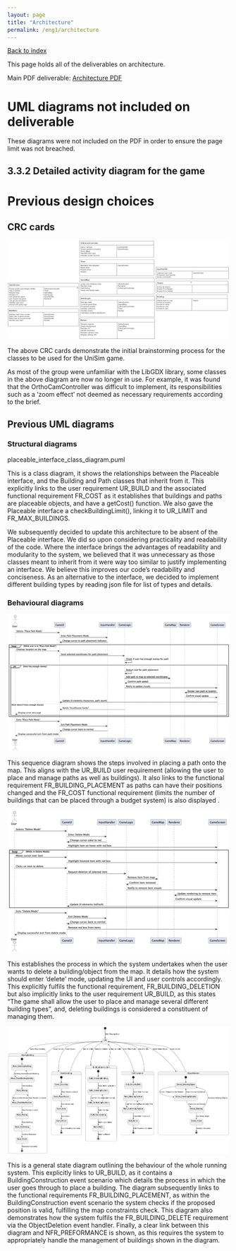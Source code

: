 ```yaml
---
layout: page
title: "Architecture"
permalink: /eng1/architecture
---
```

[Back to index](ENG1_index.md)

This page holds all of the deliverables on architecture. 

Main PDF deliverable: 
[Architecture PDF](./assets/pdf/Arch1.pdf) 

# UML diagrams not included on deliverable
These diagrams were not included on the PDF in order to ensure the page limit was not breached.

## 3.3.2 Detailed activity diagram for the game

# Previous design choices

## CRC cards
![Initial CRC cards](./assets/crc_cards.png)

The above CRC cards demonstrate the initial brainstorming process for the classes to be used for the UniSim game.  

As most of the group were unfamiliar with the LibGDX library, some classes in the above diagram are now no longer in use. For example, it was found that the OrthoCamController was difficult to implement, its responsibilities such as a ‘zoom effect’ not deemed as necessary requirements according to the brief.  

## Previous UML diagrams

### Structural diagrams

placeable_interface_class_diagram.puml

This is a class diagram, it shows the relationships between the Placeable interface, and the Building and Path classes that inherit from it. This explicitly links to the user requirement UR_BUILD and the associated functional requirement FR_COST as it establishes that buildings and paths are placeable objects, and have a getCost() function. We also gave the Placeable interface a checkBuildingLimit(), linking it to UR_LIMIT and FR_MAX_BUILDINGS.

We subsequently decided to update this architecture to be absent of the Placeable interface. We did so upon considering practicality and readability of the code. Where the interface brings the advantages of readability and modularity to the system, we believed that it was unnecessary as those classes meant to inherit from it were way too similar to justify implementing an interface. We believe this improves our code’s readability and conciseness. As an alternative to the interface, we decided to implement different building types by reading json file for list of types and details.


### Behavioural diagrams

![Place path sequence diagram](./assets/place_path_sequence_diagram.png)

This sequence diagram shows the steps involved in placing a path onto the map. This aligns with the UR_BUILD user requirement (allowing the user to place and manage paths as well as buildings). It also links to the functional requirement FR_BUILDING_PLACEMENT as paths can have their positions changed and the FR_COST functional requirement (limits the number of buildings that can be placed through a budget system) is also displayed .

![Delete mode sequence diagram](./assets/delete_mode_sequence_diagram.png)

This establishes the process in which the system undertakes when the user wants to delete a building/object from the map. It details how the system should enter ‘delete’ mode, updating the UI and user controls accordingly. This explicitly fulfils the functional requirement, FR_BUILDING_DELETION but also implicitly links to the user requirement UR_BUILD, as this states “The game shall allow the user to place and manage several different building types”, and, deleting buildings is considered a constituent of managing them.

![Game being placed state diagram](./assets/playing_state_diagram.png)

This is a general state diagram outlining the behaviour of the whole running system. This explicitly links to UR_BUILD, as it contains a BuildingConstruction event scenario which details the process in which the user goes through to place a building. The diagram subsequently  links to the functional requirements FR_BUILDING_PLACEMENT, as within the BuildingConstruction event scenario the system checks if the proposed position is valid, fulfilling the map constraints check. This diagram also demonstrates how the system fulfils the FR_BUILDING_DELETE requirement via the ObjectDeletion event handler. Finally, a clear link between this diagram and NFR_PREFORMANCE is shown, as this requires the system to appropriately handle the management of buildings shown in the diagram.

